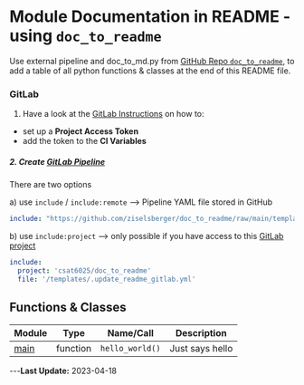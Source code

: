 # Module Documentation in README - using `doc_to_readme`

Use external pipeline and doc_to_md.py from [GitHub Repo `doc_to_readme`](https://github.com/ziselsberger/doc_to_readme), 
to add a table of all python functions & classes at the end of this README file.

### GitLab
1. Have a look at the [GitLab Instructions](https://github.com/ziselsberger/doc_to_readme/blob/main/README.md#gitlab) 
on how to:
* set up a **Project Access Token** 
* add the token to the **CI Variables**

##### 2. Create [GitLab Pipeline](.gitlab-ci.yml)
There are two options

a) use `include` / `include:remote` --> Pipeline YAML file stored in GitHub
```yaml
include: "https://github.com/ziselsberger/doc_to_readme/raw/main/templates/.update_readme_gitlab.yml"
```

b) use `include:project` --> only possible if you have access to this [GitLab project](https://git.uibk.ac.at/csat6025/doc_to_readme)
```yaml
include:
  project: 'csat6025/doc_to_readme'
  file: '/templates/.update_readme_gitlab.yml'
```


## Functions & Classes  
| Module | Type | Name/Call | Description |
| --- | --- | --- | --- |
| [main](./execute_doc_to_readme/main.py) | function  | `hello_world()` | Just says hello |

---**Last Update:** 2023-04-18